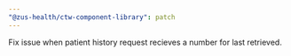 ```yaml
---
"@zus-health/ctw-component-library": patch
---
```


Fix issue when patient history request recieves a number for last retrieved.
